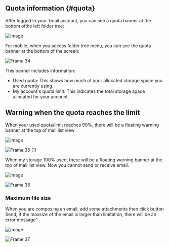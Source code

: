 ## Quota information {#quota}

After logged in your Tmail account, you can see a quota banner at the bottom ofthe left folder tree:

![image](https://github.com/linagora/tmail-flutter/assets/68209176/6b26f858-18f6-4d18-84da-d3d19b2e384e)

For mobile, when you access folder tree menu, you can see the quota banner at the bottom of the screen:

![Frame 34](https://github.com/linagora/tmail-flutter/assets/68209176/8e4c76d5-0483-48f2-88b0-c00ddc91a241)

This banner includes information:
   - Used quota: This shows how much of your allocated storage space you are currently using.
   - My account's quota limit:  This indicates the total storage space allocated for your account.

## Warning when the quota reaches the limit

When your used quota/limit reaches 90%, there will be a floating warning banner at the top of mail list view

![image](https://github.com/linagora/tmail-flutter/assets/68209176/fb9a14c0-2a6c-4c23-972f-1eebb5827ad8)

![Frame 35 (1)](https://github.com/linagora/tmail-flutter/assets/68209176/b7c2de24-4729-49f8-af92-408d389a24a9)

When my storage 100% used, there will be a floating warning banner at the top of mail list view. Now you cannot send or receive email.

![image](https://github.com/linagora/tmail-flutter/assets/68209176/aafec90b-b421-405a-af8b-cae562b23dea)

![Frame 36](https://github.com/linagora/tmail-flutter/assets/68209176/00f3585b-2dc1-4f65-b2a6-db9318e975eb)

### Maximum file size

When you are composing an email, add some attachments then click button Send,  If the maxsize of the email is larger than limitation, there will be an error message"

![image](https://github.com/linagora/tmail-flutter/assets/68209176/76760001-a821-4553-99ad-fb43747320fb)


![Frame 37](https://github.com/linagora/tmail-flutter/assets/68209176/c6977eb9-0f75-441d-af21-db13a52e9dce)


